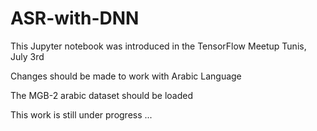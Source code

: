 # ASR-with-DNN

This Jupyter notebook was introduced in the TensorFlow Meetup Tunis, July 3rd

Changes should be made to work with Arabic Language

The MGB-2 arabic dataset should be loaded

This work is still under progress ...
